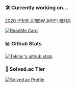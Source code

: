 ### 🛠 Currently working on...
[2020 군장병 공개SW 온라인 해커톤](https://osam.kr/main/page.jsp?pid=offline.offline19)

[![ReadMe Card](https://github-readme-stats.vercel.app/api/pin/?username=osamhack2020&repo=WEB_LeaveOutSystem_Div-7)](https://github.com/anuraghazra/github-readme-stats)

### 📊 Github Stats
[![Tekiter's github stats](https://github-readme-stats.vercel.app/api?username=tekiter&theme=vue&show_icons=true)](https://github.com/anuraghazra/github-readme-stats)

### 🏅 Solved.ac Tier
[![Solved.ac Profile](http://mazassumnida.wtf/api/v2/generate_badge?boj=geon08)](https://solved.ac/geon08)

